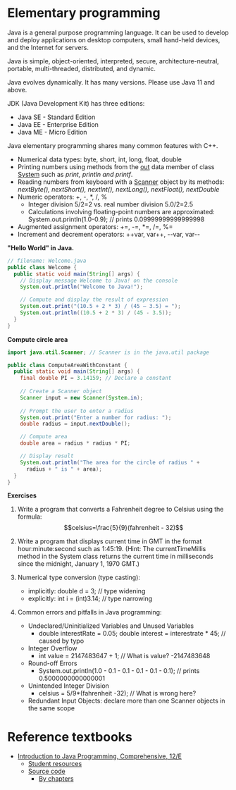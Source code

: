 # Elementary programming
Java is a general purpose programming language. It can be used to develop and deploy applications on desktop computers, small hand-held devices, and the Internet for servers.

Java is simple, object-oriented, interpreted, secure, architecture-neutral, portable, multi-threaded, distributed, and dynamic.

Java evolves dynamically. It has many versions. Please use Java 11 and above.

JDK (Java Development Kit) has three editions:
* Java SE - Standard Edition
* Java EE - Enterprise Edition
* Java ME - Micro Edition


Java elementary programming shares many common features with C++.

* Numerical data types: byte, short, int, long, float, double
* Printing numbers using methods from the [out](https://docs.oracle.com/en/java/javase/12/docs/api/java.base/java/io/PrintStream.html) data member of class  [System](https://docs.oracle.com/en/java/javase/12/docs/api/java.base/java/lang/System.html) such as *print, println and printf*.
* Reading numbers from keyboard with a [Scanner](https://docs.oracle.com/en/java/javase/11/docs/api/java.base/java/util/Scanner.html) object by its methods: *nextByte(), nextShort(), nextInt(), nextLong(), nextFloat(), nextDouble*
* Numeric operators: +, -, *, /, %
  * Integer division 5/2=2 vs. real number division 5.0/2=2.5
  * Calculations involving floating-point numbers are approximated: System.out.println(1.0-0.9); // prints 0.09999999999999998
* Augmented assignment operators: +=, -=, *=, /=, %=
* Increment and decrement operators: ++var, var++, --var, var--


**"Hello World" in Java.**

```java
// filename: Welcome.java
public class Welcome { 
  public static void main(String[] args) { 
    // Display message Welcome to Java! on the console
    System.out.println("Welcome to Java!");

    // Compute and display the result of expression
    System.out.print("(10.5 + 2 * 3) / (45 – 3.5) = ");
    System.out.println((10.5 + 2 * 3) / (45 - 3.5)); 
  }
}

```

**Compute circle area**

```java
import java.util.Scanner; // Scanner is in the java.util package

public class ComputeAreaWithConstant {
  public static void main(String[] args) {
    final double PI = 3.14159; // Declare a constant
    
    // Create a Scanner object
    Scanner input = new Scanner(System.in);
    
    // Prompt the user to enter a radius
    System.out.print("Enter a number for radius: ");
    double radius = input.nextDouble();

    // Compute area
    double area = radius * radius * PI;

    // Display result
    System.out.println("The area for the circle of radius " +
      radius + " is " + area);
  } 
}
```

**Exercises**

1. Write a program that converts a Fahrenheit degree to Celsius using the formula:
  $$celsius=\frac{5}{9}(fahrenheit - 32)$$
2. Write a program that displays current time in GMT in the format hour:minute:second such as 1:45:19. (Hint: The currentTimeMillis method in the System class returns the current time in milliseconds since the midnight, January 1, 1970 GMT.)  

3. Numerical type conversion (type casting): 
   * implicitly: double d = 3; // type widening 
   * explicitly: int i = (int)3.14; // type narrowing

4. Common errors and pitfalls in Java programming:
   * Undeclared/Uninitialized Variables and Unused Variables
     * double interestRate = 0.05; double interest = interestrate * 45; // caused by typo
   * Integer Overflow
     * int value = 2147483647 + 1; // What is value? -2147483648
   * Round-off Errors
     * System.out.println(1.0 - 0.1 - 0.1 - 0.1 - 0.1 - 0.1); // prints 0.5000000000000001
   * Unintended Integer Division
     * celsius = 5/9*(fahrenheit -32); // What is wrong here?
   * Redundant Input Objects: declare more than one Scanner objects in the same scope


# Reference textbooks
* [Introduction to Java Programming, Comprehensive, 12/E](https://media.pearsoncmg.com/bc/abp/cs-resources/products/product.html#product,isbn=0136519350)
  * [Student resources](https://media.pearsoncmg.com/ph/esm/ecs_liang_ijp_12/cw/)
  * [Source code](https://media.pearsoncmg.com/ph/esm/ecs_liang_ijp_12/cw/content/source-code.php)
    * [By chapters](https://media.pearsoncmg.com/ph/esm/ecs_liang_ijp_12/cw/content/ExampleByChapters.html)